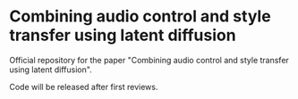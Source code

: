 # Combining audio control and style transfer using latent diffusion

Official repository for the paper "Combining audio control and style transfer using latent diffusion".

Code will be released after first reviews.

